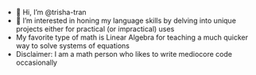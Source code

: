 - 👋 Hi, I’m @trisha-tran
- 👀 I’m interested in honing my language skills by delving into unique projects either for practical (or impractical) uses
- My favorite type of math is Linear Algebra for teaching a much quicker way to solve systems of equations
- Disclaimer: I am a math person who likes to write mediocore code occasionally

<!---
trisha-tran/trisha-tran is a ✨ special ✨ repository because its `README.md` (this file) appears on your GitHub profile.
You can click the Preview link to take a look at your changes.
--->
